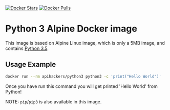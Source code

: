 [![Docker Stars](https://img.shields.io/docker/stars/apihackers/python3.svg?style=flat-square)](https://hub.docker.com/r/apihackers/python3/)
[![Docker Pulls](https://img.shields.io/docker/pulls/apihackers/python3.svg?style=flat-square)](https://hub.docker.com/r/apihackers/python3/)

# Python 3 Alpine Docker image

This image is based on Alpine Linux image, which is only a 5MB image,
and contains [Python 3.5](https://www.python.org/).

## Usage Example

```bash
docker run --rm apihackers/python3 python3 -c 'print("Hello World")'
```

Once you have run this command you will get printed 'Hello World' from Python!

NOTE: `pip`/`pip3` is also available in this image.
